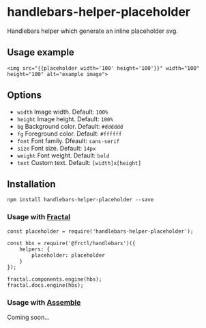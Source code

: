 # handlebars-helper-placeholder

Handlebars helper which generate an inline placeholder svg.

## Usage example

```
<img src="{{placeholder width='100' height='100'}}" width="100" height="100" alt="example image">
```

## Options

* `width` Image width. Default: `100%`
* `height` Image height. Default: `100%`
* `bg` Background color. Default: `#dddddd`
* `fg` Foreground color. Default: `#ffffff`
* `font` Font family. Dfeault: `sans-serif`
* `size` Font size. Default: `14px`
* `weight` Font weight. Default: `bold`
* `text` Custom text. Default: `[width]x[height]`

## Installation

`npm install handlebars-helper-placeholder --save`

### Usage with [Fractal](http://fractal.build)

```
const placeholder = require('handlebars-helper-placeholder');

const hbs = require('@frctl/handlebars')({
    helpers: {
        placeholder: placeholder
    }
});

fractal.components.engine(hbs);
fractal.docs.engine(hbs);
```

### Usage with [Assemble](http://assemble.io/)

Coming soon...
